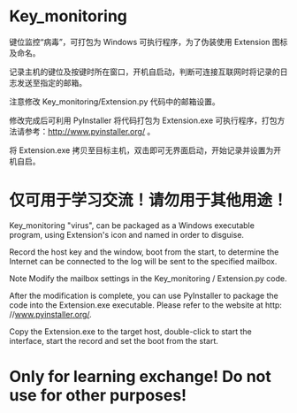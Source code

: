 # Key_monitoring

键位监控“病毒”，可打包为 Windows 可执行程序，为了伪装使用 Extension 图标及命名。

记录主机的键位及按键时所在窗口，开机自启动，判断可连接互联网时将记录的日志发送至指定的邮箱。

注意修改 Key_monitoring/Extension.py 代码中的邮箱设置。

修改完成后可利用 PyInstaller 将代码打包为 Extension.exe 可执行程序，打包方法请参考：http://www.pyinstaller.org/ 。

将 Extension.exe 拷贝至目标主机，双击即可无界面启动，开始记录并设置为开机自启。

# 仅可用于学习交流！请勿用于其他用途！


Key_monitoring "virus", can be packaged as a Windows executable program, using Extension's icon and named in order to disguise.

Record the host key and the window, boot from the start, to determine the Internet can be connected to the log will be sent to the specified mailbox.

Note Modify the mailbox settings in the Key_monitoring / Extension.py code.

After the modification is complete, you can use PyInstaller to package the code into the Extension.exe executable. Please refer to the website at http: //www.pyinstaller.org/.

Copy the Extension.exe to the target host, double-click to start the interface, start the record and set the boot from the start.

# Only for learning exchange! Do not use for other purposes!
